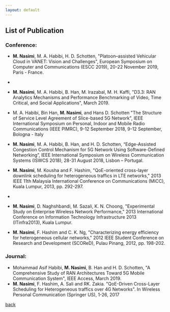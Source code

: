 ```yaml
---
layout: default
---
```

## List of Publication

### Conference:

- **M. Nasimi**, M. A. Habibi, H. D. Schotten, "Platoon–assisted Vehicular Cloud in VANET: Vision and Challenges", European Symposium on Computer and Communications (ESCC 2019), 20-22 November 2019, Paris - France.
-
- **M. Nasimi**, M. A. Habibi, B. Han, M. Irazabal, M. H. Kaffi, "D3.3: RAN Analytics Mechanisms and Performance Benchmarking of Video, Time Critical, and Social Applications", March 2019.

- M. A. Habibi, Bin Han, **M. Nasimi**, and Hans D. Schotten "The Structure of Service Level Agreement of Slice-based 5G Network", IEEE International Symposium on Personal, Indoor and Mobile Radio Communications (IEEE PIMRC), 9-12 September 2018, 9-12 September, Bologna - Italy

- **M. Nasimi**, M. A. Habibi, B. Han, and H. D. Schotten, “Edge-Assisted Congestion Control Mechanism for 5G Network Using Software-Defined Networking”, IEEE International Symposium on Wireless Communication Systems (ISWCS 2018), 28-31 August 2018, Lisbon – Portugal.

- **M. Nasimi**, M. Kousha and F. Hashim, "QoE-oriented cross-layer downlink scheduling for heterogeneous traffics in LTE networks," 2013 IEEE 11th Malaysia International Conference on Communications (MICC), Kuala Lumpur, 2013, pp. 292-297.
- 
- **M. Nasimi**, D. Naghshbandi, M. Sazali, K. N. Choong, "Experimental Study on Enterprise Wireless Network Performance," 2013 International Conference on Information Technology Infrastructure 2013 (ITinfra2013), Kuala Lumpur.

- **M. Nasimi**, F. Hashim and C. K. Ng, "Characterizing energy efficiency for heterogeneous cellular networks," 2012 IEEE Student Conference on Research and Development (SCOReD), Pulau Pinang, 2012, pp. 198-202.

### Journal:
- Mohammad Asif Habibi, **M. Nasimi**, B. Han and H. D. Schotten, "A Comprehensive Study of RAN Architectures Toward 5G Mobile Communication System", IEEE Access, March 2019.
- **M. Nasimi**, F. Hashim, A. Sali and RK. Zakia. "QoE-Driven Cross-Layer Scheduling for Heterogeneous traffics over 4G Networks". In Wireless Personal Communication (Springer US), 1-26, 2017

[back](./)
